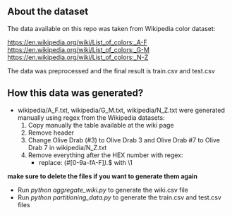 ## About the dataset

The data available on this repo was taken from Wikipedia color dataset:

https://en.wikipedia.org/wiki/List_of_colors:_A-F  
https://en.wikipedia.org/wiki/List_of_colors:_G-M  
https://en.wikipedia.org/wiki/List_of_colors:_N-Z

The data was preprocessed and the final result is train.csv and test.csv

## How this data was generated?

* wikipedia/A_F.txt, wikipedia/G_M.txt, wikipedia/N_Z.txt were generated
manually using regex from the Wikipedia datasets:
	1. Copy manually the table available at the wiki page
	2. Remove header
	3. Change Olive Drab (#3) to Olive Drab 3 and Olive Drab #7 to Olive
	   Drab 7 in wikipedia/N_Z.txt
	3. Remove everything after the HEX number with regex:
		* replace: (#[0-9a-fA-F]*).*$ with \1  

**make sure to delete the files if you want to generate them again**
* Run *python aggregate_wiki.py* to generate the wiki.csv file
* Run *python partitioning_data.py* to generate the train.csv and
test.csv files
